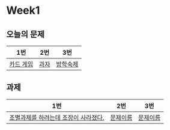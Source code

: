 # Week1

## 오늘의 문제

| 1번                                               | 2번                                           | 3번                                              |
| ------------------------------------------------- | --------------------------------------------- | ------------------------------------------------ |
| [카드 게임](https://www.acmicpc.net/problem/5522) | [과자](https://www.acmicpc.net/problem/10156) | [방학숙제](https://www.acmicpc.net/problem/5532) |

## 과제

| 1번                                                                           | 2번          | 3번          |
| ----------------------------------------------------------------------------- | ------------ | ------------ |
| [조별과제를 하려는데 조장이 사라졌다.](https://www.acmicpc.net/problem/15727) | [문제이름]() | [문제이름]() |
